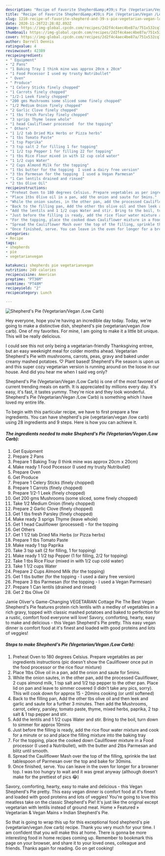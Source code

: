 ```yaml
---
description: "Recipe of Favorite Shepherd&amp;#39;s Pie (Vegetarian/Vegan /Low Carb)"
title: "Recipe of Favorite Shepherd&amp;#39;s Pie (Vegetarian/Vegan /Low Carb)"
slug: 1210-recipe-of-favorite-shepherd-and-39-s-pie-vegetarian-vegan-low-carb
date: 2020-11-26T22:28:02.892Z
image: https://img-global.cpcdn.com/recipes/2d2f4c4aec4be87a/751x532cq70/shepherds-pie-vegetarianvegan-low-carb-recipe-main-photo.jpg
thumbnail: https://img-global.cpcdn.com/recipes/2d2f4c4aec4be87a/751x532cq70/shepherds-pie-vegetarianvegan-low-carb-recipe-main-photo.jpg
cover: https://img-global.cpcdn.com/recipes/2d2f4c4aec4be87a/751x532cq70/shepherds-pie-vegetarianvegan-low-carb-recipe-main-photo.jpg
author: Darrell Dennis
ratingvalue: 4
reviewcount: 42389
recipeingredient:
- " Equipment"
- "2 Pans"
- "1 Baking Tray I think mine was approx 20cm x 20cm"
- "1 Food Pocessor I used my trusty Nutribullet"
- " Oven"
- " Produce"
- "1 Celery Sticks finely chopped"
- "1 Carrots finely chopped"
- "1/2-1 Leek finely chopped"
- "200 gms Mushrooms some sliced some finely chopped"
- "1/2 Medium Onion finely chopped"
- "2 Garlic Clove finely chopped"
- "1 tbs fresh Parsley finely chopped"
- "3 sprigs Thyme leave whole"
- "1 head Cauliflower processed  for the topping"
- " Others"
- "1 1/2 tab Dried Mix Herbs or Pizza herbs"
- "1 tbs Tomato Paste"
- "1 tsp Paprika"
- "3 tsp salt 2 for filling 1 for topping"
- "1 1/2 tsp Pepper 1 for filling 22 for topping"
- "1 tbs Rice Flour mixed in with 12 cup cold water"
- "1 1/2 cups Water"
- "2 Cups Almond Milk for the topping"
- "1 tbs butter for the topping  I used a dairy free version"
- "3 tbs Parmesan for the topping  I used a Vegan Parmesan"
- "1 Can lentils drained and rinsed"
- "2 tbs Olive Oil"
recipeinstructions:
- "Preheat Oven to 180 degrees Celsius. Prepare vegetables as per ingredients instructions (pic doesn&#39;t show the Cauliflower once put in the food processor or the rice flour mixture)"
- "Place 1tbs Olive oil in a pan, add the onion and saute for 5mins."
- "While the onion sautes, in the other pan, add the processed Cauliflower, 2 cups almond milk, 1 tsp salt and 1/2 tsp pepper to the other pan. Place lid on pan and leave to simmer covered (I didn&#39;t take any pics, sorry). This will cook down for approx 15 - 20mins cooking (or until softened)"
- "Back to the filling pan, Add the other tbs olive oil and then leek and garlic and saute for a further 3 minutes. Then add the Mushrooms, carrot, celery, parsley, tomato paste, thyme, mixed herbs, paprika, 2 tsp salt &amp; 1 tsp pepper and stir."
- "Add the lentils and 1 1/2 cups Water and stir. Bring to the boil, turn down to simmer for approx 10mins"
- "Just before the filling is ready, add the rice flour water mixture and cook for a minute or so and place the filling mixture into the baking tray"
- "For the topping, place the cooked down Cauliflower mixture in a Food processor (I used a Nutribullet), with the butter and 2tbs Parmesan and blitz until smooth."
- "Spread the Cauliflower Mash over the top of the filling, sprinkle the last tablespoon of Parmesan over the top and bake for 30mins."
- "Once finished, serve. You can leave in the oven for longer for a browner top. I was too hungry to wait and it was great anyway (although doesn&#39;t make for the prettiest of pics 😂)"
categories:
- Recipe
tags:
- shepherds
- pie
- vegetarianvegan

katakunci: shepherds pie vegetarianvegan 
nutrition: 249 calories
recipecuisine: American
preptime: "PT36M"
cooktime: "PT48M"
recipeyield: "2"
recipecategory: Lunch

---
```



![Shepherd&#39;s Pie (Vegetarian/Vegan /Low Carb)](https://img-global.cpcdn.com/recipes/2d2f4c4aec4be87a/751x532cq70/shepherds-pie-vegetarianvegan-low-carb-recipe-main-photo.jpg)

Hey everyone, hope you're having an incredible day today. Today, we're going to make a distinctive dish, shepherd&#39;s pie (vegetarian/vegan /low carb). One of my favorites. For mine, I am going to make it a little bit unique. This will be really delicious.

I could see this not only being a vegetarian-friendly Thanksgiving entree, but an easy weeknight meal for colder months ahead. Vegetarian Shepherd&#39;s Pie with mushrooms, carrots, peas, gravy and baked under creamy mashed potatoes. ♡ Plant based! Shepherd&#39;s Pie season is upon us and this super cozy vegetarian version is running around on the loose in our house. And did you hear me when I said veg only?

Shepherd&#39;s Pie (Vegetarian/Vegan /Low Carb) is one of the most favored of current trending meals on earth. It is appreciated by millions every day. It's easy, it's fast, it tastes yummy. They're nice and they look wonderful. Shepherd&#39;s Pie (Vegetarian/Vegan /Low Carb) is something which I have loved my entire life.


To begin with this particular recipe, we have to first prepare a few ingredients. You can have shepherd&#39;s pie (vegetarian/vegan /low carb) using 28 ingredients and 9 steps. Here is how you can achieve it.

<!--inarticleads1-->

##### The ingredients needed to make Shepherd&#39;s Pie (Vegetarian/Vegan /Low Carb):

1. Get  Equipment
1. Prepare 2 Pans
1. Prepare 1 Baking Tray (I think mine was approx 20cm x 20cm)
1. Make ready 1 Food Pocessor (I used my trusty Nutribullet)
1. Prepare  Oven
1. Get  Produce
1. Prepare 1 Celery Sticks (finely chopped)
1. Prepare 1 Carrots (finely chopped)
1. Prepare 1/2-1 Leek (finely chopped)
1. Get 200 gms Mushrooms (some sliced, some finely chopped)
1. Take 1/2 Medium Onion (finely chopped)
1. Prepare 2 Garlic Clove (finely chopped)
1. Get 1 tbs fresh Parsley (finely chopped)
1. Make ready 3 sprigs Thyme (leave whole)
1. Get 1 head Cauliflower (processed) - for the topping
1. Get  Others
1. Get 1 1/2 tab Dried Mix Herbs (or Pizza herbs)
1. Prepare 1 tbs Tomato Paste
1. Make ready 1 tsp Paprika
1. Take 3 tsp salt (2 for filling, 1 for topping)
1. Make ready 1 1/2 tsp Pepper (1 for filling, 2/2 for topping)
1. Take 1 tbs Rice Flour (mixed in with 1/2 cup cold water)
1. Take 1 1/2 cups Water
1. Prepare 2 Cups Almond Milk (for the topping)
1. Get 1 tbs butter (for the topping - I used a dairy free version)
1. Prepare 3 tbs Parmesan (for the topping - I used a Vegan Parmesan)
1. Prepare 1 Can lentils (drained and rinsed)
1. Get 2 tbs Olive Oil


Jamie Oliver&#39;s Game-Changing VEGETARIAN Cottage Pie The Best Vegan Shepherd&#39;s Pie features protein rich lentils with a medley of vegetables in a rich gravy, topped with classic mashed potatoes and baked to perfection for a rustic, comfort food everyone will love! Savory, comforting, hearty, easy to make and delicious - this Vegan Shepherd&#39;s Pie pretty. This easy vegan dinner is comfort food at it&#39;s finest and loaded with good proteins and lots of veggies! 

<!--inarticleads2-->

##### Steps to make Shepherd&#39;s Pie (Vegetarian/Vegan /Low Carb):

1. Preheat Oven to 180 degrees Celsius. Prepare vegetables as per ingredients instructions (pic doesn&#39;t show the Cauliflower once put in the food processor or the rice flour mixture)
1. Place 1tbs Olive oil in a pan, add the onion and saute for 5mins.
1. While the onion sautes, in the other pan, add the processed Cauliflower, 2 cups almond milk, 1 tsp salt and 1/2 tsp pepper to the other pan. Place lid on pan and leave to simmer covered (I didn&#39;t take any pics, sorry). This will cook down for approx 15 - 20mins cooking (or until softened)
1. Back to the filling pan, Add the other tbs olive oil and then leek and garlic and saute for a further 3 minutes. Then add the Mushrooms, carrot, celery, parsley, tomato paste, thyme, mixed herbs, paprika, 2 tsp salt &amp; 1 tsp pepper and stir.
1. Add the lentils and 1 1/2 cups Water and stir. Bring to the boil, turn down to simmer for approx 10mins
1. Just before the filling is ready, add the rice flour water mixture and cook for a minute or so and place the filling mixture into the baking tray
1. For the topping, place the cooked down Cauliflower mixture in a Food processor (I used a Nutribullet), with the butter and 2tbs Parmesan and blitz until smooth.
1. Spread the Cauliflower Mash over the top of the filling, sprinkle the last tablespoon of Parmesan over the top and bake for 30mins.
1. Once finished, serve. You can leave in the oven for longer for a browner top. I was too hungry to wait and it was great anyway (although doesn&#39;t make for the prettiest of pics 😂)


Savory, comforting, hearty, easy to make and delicious - this Vegan Shepherd&#39;s Pie pretty. This easy vegan dinner is comfort food at it&#39;s finest and loaded with good proteins and lots of veggies! You&#39;re going to love this meatless take on the classic Shepherd&#39;s Pie! It&#39;s just like the original except vegetarian with lentils instead of ground meat. Home » Featured » Vegetarian &amp; Vegan Mains » Indian Shepherd&#39;s Pie. 

So that is going to wrap this up for this exceptional food shepherd&#39;s pie (vegetarian/vegan /low carb) recipe. Thank you very much for your time. I am confident that you will make this at home. There is gonna be more interesting food in home recipes coming up. Remember to bookmark this page on your browser, and share it to your loved ones, colleague and friends. Thanks again for reading. Go on get cooking!
